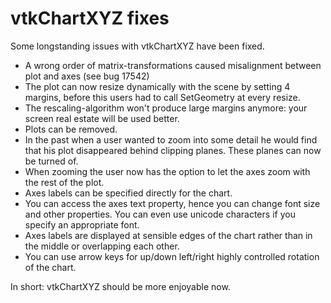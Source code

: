 # vtkChartXYZ fixes

Some longstanding issues with vtkChartXYZ have been fixed.
- A wrong order of matrix-transformations caused misalignment between plot and axes (see bug 17542)
- The plot can now resize dynamically with the scene by setting 4 margins,
  before this users had to call SetGeometry at every resize.
- The rescaling-algorithm won't produce large margins anymore: your screen real estate will be used better.
- Plots can be removed.
- In the past when a user wanted to zoom into some detail he would find that his plot disappeared
  behind clipping planes. These planes can now be turned of.
- When zooming the user now has the option to let the axes zoom with the rest of the plot.
- Axes labels can be specified directly for the chart.
- You can access the axes text property, hence you can change font size and other properties. You can even use
  unicode characters if you specify an appropriate font.
- Axes labels are displayed at sensible edges of the chart rather than in the middle or overlapping each other.
- You can use arrow keys for up/down left/right highly controlled rotation of the chart.

In short: vtkChartXYZ should be more enjoyable now.

